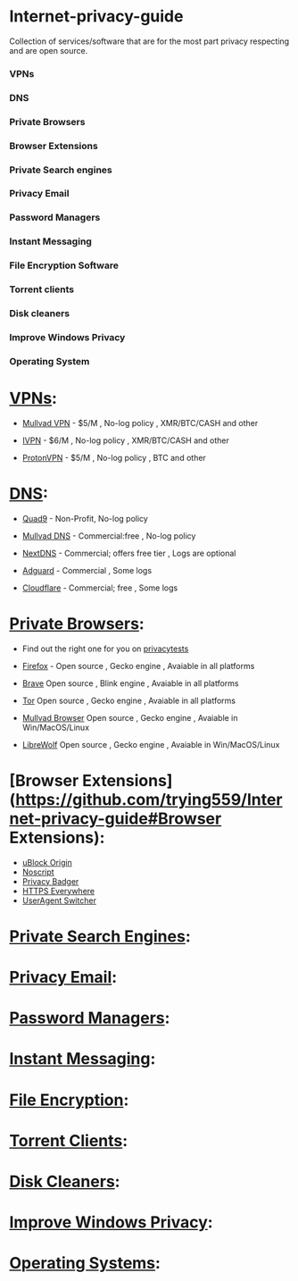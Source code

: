 # **Internet-privacy-guide**
Collection of services/software that are for the most part privacy respecting and are open source.

### VPNs

### DNS

### Private Browsers

### Browser Extensions

### Private Search engines

### Privacy Email

### Password Managers

### Instant Messaging

### File Encryption Software

### Torrent clients

### Disk cleaners

### Improve Windows Privacy

### Operating System

# [VPNs](https://github.com/trying559/Internet-privacy-guide#vpns):

- [Mullvad VPN](https://mullvad.net/) - $5/M , No-log policy , XMR/BTC/CASH and other

- [IVPN](https://ivpn.net) - $6/M , No-log policy , XMR/BTC/CASH and other

- [ProtonVPN](https://protonvpn.com/) - $5/M , No-log policy , BTC and other

# [DNS](https://github.com/trying559/Internet-privacy-guide#DNS):

- [Quad9](https://www.quad9.net/) - Non-Profit, No-log policy

- [Mullvad DNS](https://mullvad.net/en/help/dns-over-https-and-dns-over-tls/) - Commercial:free , No-log policy

- [NextDNS](https://nextdns.io/) - Commercial; offers free tier , Logs are optional

- [Adguard](https://adguard-dns.io/en/welcome.html) - Commercial , Some logs

- [Cloudflare](https://www.cloudflare.com/learning/dns/what-is-1.1.1.1/) - Commercial; free , Some logs

# [Private Browsers](https://github.com/trying559/Internet-privacy-guide#Privatebrowsers):

- Find out the right one for you on [privacytests](https://privacytests.org/)

- [Firefox](https://www.mozilla.org/en-US/firefox/new/) - Open source , Gecko engine , Avaiable in all platforms

- [Brave](https://brave.com/)  Open source , Blink engine , Avaiable in all platforms

- [Tor](https://www.torproject.org/)  Open source , Gecko engine , Avaiable in all platforms

- [Mullvad Browser](https://mullvad.net/en/download/browser/)  Open source , Gecko engine , Avaiable in Win/MacOS/Linux

- [LibreWolf](https://librewolf.net/)  Open source , Gecko engine , Avaiable in Win/MacOS/Linux

# [Browser Extensions](https://github.com/trying559/Internet-privacy-guide#Browser Extensions):

- [uBlock Origin](https://ublockorigin.com/)
- [Noscript](https://noscript.net/getit/)
- [Privacy Badger](https://privacybadger.org/)
- [HTTPS Everywhere](https://www.eff.org/https-everywhere)
- [UserAgent Switcher](https://github.com/ray-lothian/UserAgent-Switcher)

# [Private Search Engines](https://github.com/trying559/Internet-privacy-guide#):
# [Privacy Email](https://github.com/trying559/Internet-privacy-guide#):
# [Password Managers](https://github.com/trying559/Internet-privacy-guide#):
# [Instant Messaging](https://github.com/trying559/Internet-privacy-guide#):
# [File Encryption](https://github.com/trying559/Internet-privacy-guide#):
# [Torrent Clients](https://github.com/trying559/Internet-privacy-guide#):
# [Disk Cleaners](https://github.com/trying559/Internet-privacy-guide#):
# [Improve Windows Privacy](https://github.com/trying559/Internet-privacy-guide#):
# [Operating Systems](https://github.com/trying559/Internet-privacy-guide#):
